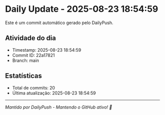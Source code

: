 # Daily Update - 2025-08-23 18:54:59

Este é um commit automático gerado pelo DailyPush.

## Atividade do dia
- Timestamp: 2025-08-23 18:54:59
- Commit ID: 22a17821
- Branch: main

## Estatísticas
- Total de commits: 20
- Última atualização: 2025-08-23 18:54:59

---
*Mantido por DailyPush - Mantendo o GitHub ativo! 🚀*
